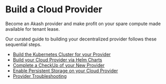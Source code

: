 # Build a Cloud Provider

Become an Akash provider and make profit on your spare compute made available for tenant lease.

Our curated guide to building your decentralized provider follows these sequential steps.

* [Build the Kubernetes Cluster for your Provider](kubernetes-cluster-for-akash-providers/)
* [Build your Cloud Provider via Helm Charts](akash-cloud-provider-build-with-helm-charts/)
* [Complete a CheckUp of your New Provider](akash-provider-checkup/)
* [Enable Persistent Storage on your Cloud Provider](helm-based-provider-persistent-storage-enablement/)
* [Provider Troubleshooting](akash-provider-troubleshooting/)
